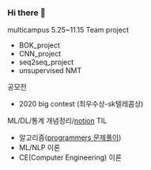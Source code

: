 ### Hi there 👋

<!--
**Changyoon-Lee/Changyoon-Lee** is a ✨ _special_ ✨ repository because its `README.md` (this file) appears on your GitHub profile.

Here are some ideas to get you started:

- 🔭 I’m currently working on ...
- 🌱 I’m currently learning ...
- 👯 I’m looking to collaborate on ...
- 🤔 I’m looking for help with ...
- 💬 Ask me about ...
- 📫 How to reach me: ...
- 😄 Pronouns: ...
- ⚡ Fun fact: ...
-->



multicampus 5.25~11.15
Team project
- BOK_project
- CNN_project
- seq2seq_project
- unsupervised NMT

공모전
- 2020 big contest (최우수상-sk텔레콤상)

ML/DL/통계 개념정리/[notion](https://bit.ly/2INOUyv)
TIL
- 알고리즘([programmers 문제풀이](https://github.com/Changyoon-Lee/TIL/tree/master/Algorithm))
- ML/NLP 이론
- CE(Computer Engineering) 이론
